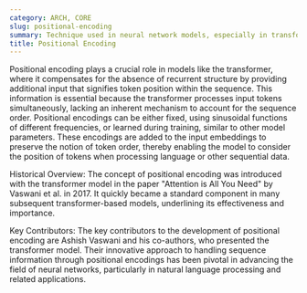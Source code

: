 ```yaml
---
category: ARCH, CORE
slug: positional-encoding
summary: Technique used in neural network models, especially in transformers, to inject information about the order of tokens in the input sequence.
title: Positional Encoding
---
```


Positional encoding plays a crucial role in models like the transformer, where it compensates for the absence of recurrent structure by providing additional input that signifies token position within the sequence. This information is essential because the transformer processes input tokens simultaneously, lacking an inherent mechanism to account for the sequence order. Positional encodings can be either fixed, using sinusoidal functions of different frequencies, or learned during training, similar to other model parameters. These encodings are added to the input embeddings to preserve the notion of token order, thereby enabling the model to consider the position of tokens when processing language or other sequential data.

Historical Overview:
The concept of positional encoding was introduced with the transformer model in the paper "Attention is All You Need" by Vaswani et al. in 2017. It quickly became a standard component in many subsequent transformer-based models, underlining its effectiveness and importance.

Key Contributors:
The key contributors to the development of positional encoding are Ashish Vaswani and his co-authors, who presented the transformer model. Their innovative approach to handling sequence information through positional encodings has been pivotal in advancing the field of neural networks, particularly in natural language processing and related applications.